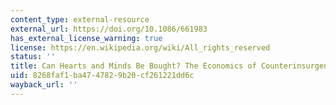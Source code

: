 ```yaml
---
content_type: external-resource
external_url: https://doi.org/10.1086/661983
has_external_license_warning: true
license: https://en.wikipedia.org/wiki/All_rights_reserved
status: ''
title: Can Hearts and Minds Be Bought? The Economics of Counterinsurgency in Iraq
uid: 8268faf1-ba47-4782-9b20-cf261221dd6c
wayback_url: ''
---
```


